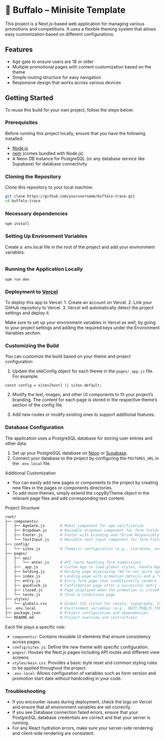 







# 🦬  Buffalo – Minisite Template

This project is a Next.js-based web application for managing various promotions and competitions. It uses a flexible theming system that allows easy customization based on different configurations.

## Features
- Age gate to ensure users are 18 or older
- Multiple promotional pages with content customization based on the theme
- Simple routing structure for easy navigation
- Responsive design that works across various devices

## Getting Started

To reuse this build for your own project, follow the steps below:

### Prerequisites

Before running this project locally, ensure that you have the following installed:

- [Node.js](https://nodejs.org/)
- [npm](https://www.npmjs.com/) (comes bundled with Node.js)
- A Neon DB instance for PostgreSQL (or any database service like Supabase) for database connectivity



### Cloning the Repository

Clone this repository to your local machine:

```bash
git clone https://github.com/yourusername/buffalo-trace.git
cd buffalo-trace
```

###  Necessary dependencies

```bas
npm install
```


### Setting Up Environment Variables
Create a .env.local file in the root of the project and add your environment variables:
```bas

```


### Running the Application Locally

```bas
npm run dev
```

### Deployment to [Vercel](https://vercel.com)

To deploy this app to Vercel:
	1.	Create an account on Vercel.
	2.	Link your GitHub repository to Vercel.
	3.	Vercel will automatically detect the project settings and deploy it.

Make sure to set up your environment variables in Vercel as well, by going to your project settings and adding the required keys under the Environment Variables section.

### Customizing the Build

You can customize the build based on your theme and project configuration:


1. Update the siteConfig object for each theme in the `pages/_app.js` file. For example:
```bas
const config = sites[host] || sites.default;
```

2.	Modify the text, images, and other UI components to fit your project’s branding. The content for each page is stored in the respective theme’s section of the config file.

3.	Add new routes or modify existing ones to support additional features.


### Database Configuration

The application uses a PostgreSQL database for storing user entries and other data.
1.	Set up your PostgreSQL database on [Neon](neon.tech) or [Supabase](https://supabase.com).
2.	Connect your database to the project by configuring the `POSTGRES_URL` in the `.env.local` file.

Additional Customization
-	You can easily add new pages or components to the project by creating new files in the pages or components directories.
-	To add more themes, simply extend the copyByTheme object in the relevant page files and add corresponding text content.

Project Structure

```bash
root/
├── components/
│   ├── AgeGate.js       # Modal component for age verification
│   ├── Dropdown.js      # Reusable dropdown component for form fields
│   ├── Footer.js        # Footer with branding and "Drink Responsibly" messaging
│   └── TextInput.js     # Reusable text input component for form fields
├── config/
│   └── sites.js     	 # Theme(s) configuration (e.g., startDate, endDate, etc.
├── pages/
│   ├── api/
│   │   └── enter.js     # API route handling form submissions
│   ├── _app.js          # Custom App to load global styles, handle Age Gate, and route Holding page
│   ├── holding.js       # Holding page displaying "We're not quite open yet" with a countdown/date
│   ├── index.js         # Landing page with promotion details and a "Continue" button
│   ├── entry.js         # Entry form page that conditionally renders fields based on version
│   ├── goodluck.js      # Confirmation page after a successful entry submission
│   ├── closed.js        # Page displayed when the promotion is closed
│   └── terms.js         # Terms & Conditions page
├── styles/
│   └── globals.css      # Global CSS styles for resets, typography, forms, buttons, and modals
├── .env.local           # Environment variables (e.g., NEXT_PUBLIC_FORM_VERSION, NEXT_PUBLIC_START_DATE)
├── package.json         # Project configuration and dependencies
└── README.md            # Project overview and instructions

```
Each file plays a specific role:
-	`components/`: Contains reusable UI elements that ensure consistency across pages.
-	`config/sites.js`: Define the new theme with specific configuration.
-	`pages/`: Houses the Next.js pages including API routes and different view screens.
-	`styles/main.css`: Provides a basic style reset and common styling rules to be applied throughout the project.
-	`.env.local`: Allows configuration of variables such as form version and promotion start date without hardcoding in your code.


### Troubleshooting
- If you encounter issues during deployment, check the logs on Vercel and ensure that all environment variables are set correctly.
- If you see Database connection failed errors, ensure that your PostgreSQL database credentials are correct and that your server is running.
- For any React hydration errors, make sure your server-side rendering and client-side rendering are consistent.
